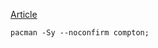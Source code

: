 [Article](https://toptips.fr/comment-obtenir-la-composition-de-fenetres-sur-des-ordinateurs-de-bureau-linux-legers-avec-compton/)

```
pacman -Sy --noconfirm compton;
```
